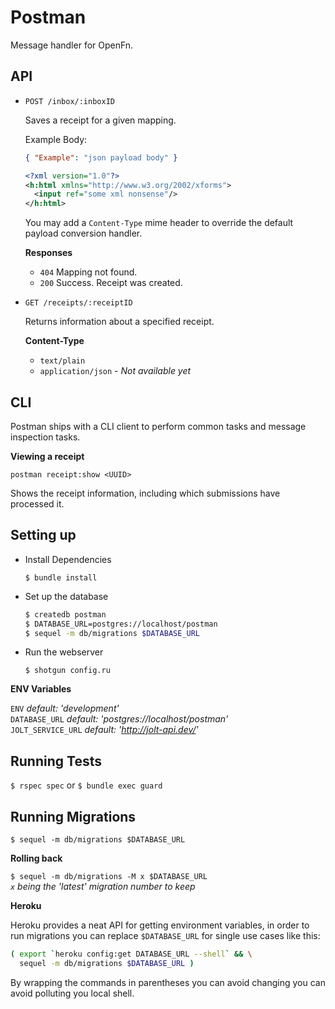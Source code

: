 Postman
=======

Message handler for OpenFn.

API
---

* `POST /inbox/:inboxID`
  
  Saves a receipt for a given mapping.

  Example Body:

  ```json
  { "Example": "json payload body" }
  ```

  ```xml
  <?xml version="1.0"?>
  <h:html xmlns="http://www.w3.org/2002/xforms">
    <input ref="some xml nonsense"/>
  </h:html>
  ```

  You may add a `Content-Type` mime header to override the default
  payload conversion handler.

  **Responses**

  - `404` Mapping not found.
  - `200` Success. Receipt was created.

* `GET /receipts/:receiptID`

  Returns information about a specified receipt.

  **Content-Type**

  - `text/plain`
  - `application/json` - *Not available yet*

CLI
---

Postman ships with a CLI client to perform common tasks and message
inspection tasks.

**Viewing a receipt**

  `postman receipt:show <UUID>`

  Shows the receipt information, including which submissions have processed
  it.


Setting up
----------

- Install Dependencies

  `$ bundle install`

- Set up the database

  ```sh
  $ createdb postman  
  $ DATABASE_URL=postgres://localhost/postman  
  $ sequel -m db/migrations $DATABASE_URL   
  ```

- Run the webserver

  `$ shotgun config.ru`

**ENV Variables**

`ENV`               *default: 'development'*  
`DATABASE_URL`      *default: 'postgres://localhost/postman'*  
`JOLT_SERVICE_URL`  *default: 'http://jolt-api.dev/'*

Running Tests
-------------

`$ rspec spec` or `$ bundle exec guard`

Running Migrations
------------------

`$ sequel -m db/migrations $DATABASE_URL` 

**Rolling back**

`$ sequel -m db/migrations -M x $DATABASE_URL`  
*`x` being the 'latest' migration number to keep*  

**Heroku**

Heroku provides a neat API for getting environment variables, in order to
run migrations you can replace `$DATABASE_URL` for single use cases like this:

```sh
( export `heroku config:get DATABASE_URL --shell` && \
  sequel -m db/migrations $DATABASE_URL )
```

By wrapping the commands in parentheses you can avoid changing you can avoid
polluting you local shell.
